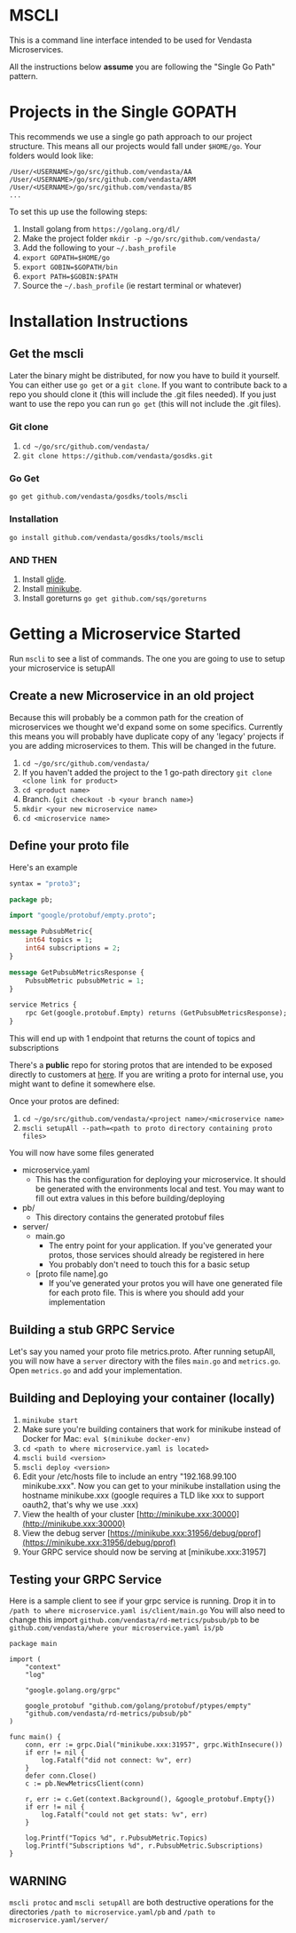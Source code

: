 # MSCLI

This is a command line interface intended to be used for Vendasta Microservices.

All the instructions below __assume__ you are following the "Single Go Path" pattern.

# Projects in the Single GOPATH
This recommends we use a single go path approach to our project structure. This 
means all our projects would fall under `$HOME/go`. Your folders would look like:

```
/User/<USERNAME>/go/src/github.com/vendasta/AA
/User/<USERNAME>/go/src/github.com/vendasta/ARM
/User/<USERNAME>/go/src/github.com/vendasta/BS
...
```

To set this up use the following steps:

1. Install golang from `https://golang.org/dl/`
1. Make the project folder `mkdir -p ~/go/src/github.com/vendasta/`
1. Add the following to your `~/.bash_profile`
  1. `export GOPATH=$HOME/go`
  1. `export GOBIN=$GOPATH/bin`
  1. `export PATH=$GOBIN:$PATH`
1. Source the `~/.bash_profile` (ie restart terminal or whatever)

# Installation Instructions

## Get the mscli
Later the binary might be distributed, for now you have to build it yourself. 
You can either use `go get` or a `git clone`. If you want to contribute back to a repo you should clone it (this will include the .git files needed). If you just want to use the repo you can run `go get` (this will not include the .git files).

### Git clone
1. `cd ~/go/src/github.com/vendasta/`
1. `git clone https://github.com/vendasta/gosdks.git`

### Go Get
`go get github.com/vendasta/gosdks/tools/mscli`

### Installation
`go install github.com/vendasta/gosdks/tools/mscli`

### AND THEN
1. Install [glide](http://glide.sh/).
1. Install [minikube](https://github.com/kubernetes/minikube/releases).
1. Install goreturns `go get github.com/sqs/goreturns`

# Getting a Microservice Started
Run `mscli` to see a list of commands. The one you are going to use to setup your microservice is setupAll

## Create a new Microservice in an old project
Because this will probably be a common path for the creation of microservices we thought we'd expand some on some specifics.
Currently this means you will probably have duplicate copy of any 'legacy' projects if you are adding microservices to them. This will be changed in the future.

1. `cd ~/go/src/github.com/vendasta/`
1. If you haven't added the project to the 1 go-path directory `git clone <clone link for product>`
1. `cd <product name>`
1. Branch. (`git checkout -b <your branch name>`)
1. `mkdir <your new microservice name>`
1. `cd <microservice name>`

## Define your proto file
Here's an example
```proto
syntax = "proto3";

package pb;

import "google/protobuf/empty.proto";

message PubsubMetric{
    int64 topics = 1;
    int64 subscriptions = 2;
}

message GetPubsubMetricsResponse {
    PubsubMetric pubsubMetric = 1;
}

service Metrics {
    rpc Get(google.protobuf.Empty) returns (GetPubsubMetricsResponse);
}
```
This will end up with 1 endpoint that returns the count of topics and subscriptions

There's a __public__ repo for storing protos that are intended to be exposed directly to customers at [here](https://github.com/vendasta/vendastaapis). 
If you are writing a proto for internal use, you might want to define it somewhere else.

Once your protos are defined:

1. `cd ~/go/src/github.com/vendasta/<project name>/<microservice name>`
1. `mscli setupAll --path=<path to proto directory containing proto files>`

You will now have some files generated
* microservice.yaml
  * This has the configuration for deploying your microservice. It should be generated with the environments local and test. 
You may want to fill out extra values in this before building/deploying
* pb/
  * This directory contains the generated protobuf files
* server/
  * main.go
    * The entry point for your application. If you've generated your protos, those services should already be registered in here
    * You probably don't need to touch this for a basic setup
  * [proto file name].go
    * If you've generated your protos you will have one generated file for each proto file. This is where you should add your implementation

## Building a stub GRPC Service
Let's say you named your proto file metrics.proto. After running setupAll, you will now have a `server` directory with the files `main.go` and `metrics.go`.
Open `metrics.go` and add your implementation.

## Building and Deploying your container (locally)

1. `minikube start`
1. Make sure you're building containers that work for minikube instead of Docker for Mac: `eval $(minikube docker-env)`
1. `cd <path to where microservice.yaml is located>`
1. `mscli build <version>`
1. `mscli deploy <version>`
1. Edit your /etc/hosts file to include an entry "192.168.99.100 minikube.xxx".  Now you can get to your minikube installation using the hostname minikube.xxx (google requires a TLD like xxx to support oauth2, that's why we use .xxx)
1. View the health of your cluster [http://minikube.xxx:30000](http://minikube.xxx:30000)
1. View the debug server [https://minikube.xxx:31956/debug/pprof](https://minikube.xxx:31956/debug/pprof)
1. Your GRPC service should now be serving at [minikube.xxx:31957]



## Testing your GRPC Service
Here is a sample client to see if your grpc service is running. Drop it in to `/path to where microservice.yaml is/client/main.go`
You will also need to change this import `github.com/vendasta/rd-metrics/pubsub/pb` to be `github.com/vendasta/where your microservice.yaml is/pb`
```golang
package main

import (
	"context"
	"log"

	"google.golang.org/grpc"

	google_protobuf "github.com/golang/protobuf/ptypes/empty"
	"github.com/vendasta/rd-metrics/pubsub/pb"
)

func main() {
	conn, err := grpc.Dial("minikube.xxx:31957", grpc.WithInsecure())
	if err != nil {
		log.Fatalf("did not connect: %v", err)
	}
	defer conn.Close()
	c := pb.NewMetricsClient(conn)

	r, err := c.Get(context.Background(), &google_protobuf.Empty{})
	if err != nil {
		log.Fatalf("could not get stats: %v", err)
	}

	log.Printf("Topics %d", r.PubsubMetric.Topics)
	log.Printf("Subscriptions %d", r.PubsubMetric.Subscriptions)
}

```

## WARNING
`mscli protoc` and `mscli setupAll` are both destructive operations for the directories `/path to microservice.yaml/pb` and `/path to microservice.yaml/server/`



